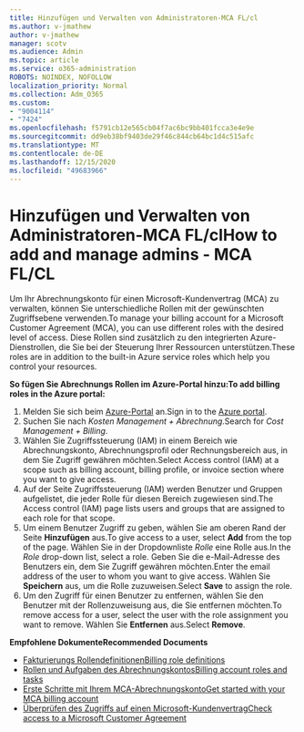 ```yaml
---
title: Hinzufügen und Verwalten von Administratoren-MCA FL/cl
ms.author: v-jmathew
author: v-jmathew
manager: scotv
ms.audience: Admin
ms.topic: article
ms.service: o365-administration
ROBOTS: NOINDEX, NOFOLLOW
localization_priority: Normal
ms.collection: Adm_O365
ms.custom:
- "9004114"
- "7424"
ms.openlocfilehash: f5791cb12e565cb04f7ac6bc9bb401fcca3e4e9e
ms.sourcegitcommit: dd9eb38bf9403de29f46c844cb64bc1d4c515afc
ms.translationtype: MT
ms.contentlocale: de-DE
ms.lasthandoff: 12/15/2020
ms.locfileid: "49683966"
---
```

# <a name="how-to-add-and-manage-admins---mca-flcl"></a><span data-ttu-id="2033e-102">Hinzufügen und Verwalten von Administratoren-MCA FL/cl</span><span class="sxs-lookup"><span data-stu-id="2033e-102">How to add and manage admins - MCA FL/CL</span></span>

<span data-ttu-id="2033e-103">Um Ihr Abrechnungskonto für einen Microsoft-Kundenvertrag (MCA) zu verwalten, können Sie unterschiedliche Rollen mit der gewünschten Zugriffsebene verwenden.</span><span class="sxs-lookup"><span data-stu-id="2033e-103">To manage your billing account for a Microsoft Customer Agreement (MCA), you can use different roles with the desired level of access.</span></span> <span data-ttu-id="2033e-104">Diese Rollen sind zusätzlich zu den integrierten Azure-Dienstrollen, die Sie bei der Steuerung Ihrer Ressourcen unterstützen.</span><span class="sxs-lookup"><span data-stu-id="2033e-104">These roles are in addition to the built-in Azure service roles which help you control your resources.</span></span>

<span data-ttu-id="2033e-105">**So fügen Sie Abrechnungs Rollen im Azure-Portal hinzu:**</span><span class="sxs-lookup"><span data-stu-id="2033e-105">**To add billing roles in the Azure portal:**</span></span>

1. <span data-ttu-id="2033e-106">Melden Sie sich beim [Azure-Portal](https://portal.azure.com/) an.</span><span class="sxs-lookup"><span data-stu-id="2033e-106">Sign in to the [Azure portal](https://portal.azure.com/).</span></span>
2. <span data-ttu-id="2033e-107">Suchen Sie nach *Kosten Management + Abrechnung*.</span><span class="sxs-lookup"><span data-stu-id="2033e-107">Search for *Cost Management + Billing*.</span></span>
3. <span data-ttu-id="2033e-108">Wählen Sie Zugriffssteuerung (IAM) in einem Bereich wie Abrechnungskonto, Abrechnungsprofil oder Rechnungsbereich aus, in dem Sie Zugriff gewähren möchten.</span><span class="sxs-lookup"><span data-stu-id="2033e-108">Select Access control (IAM) at a scope such as billing account, billing profile, or invoice section where you want to give access.</span></span>
4. <span data-ttu-id="2033e-109">Auf der Seite Zugriffssteuerung (IAM) werden Benutzer und Gruppen aufgelistet, die jeder Rolle für diesen Bereich zugewiesen sind.</span><span class="sxs-lookup"><span data-stu-id="2033e-109">The Access control (IAM) page lists users and groups that are assigned to each role for that scope.</span></span>
5. <span data-ttu-id="2033e-110">Um einem Benutzer Zugriff zu geben, wählen Sie am oberen Rand der Seite **Hinzufügen** aus.</span><span class="sxs-lookup"><span data-stu-id="2033e-110">To give access to a user, select **Add** from the top of the page.</span></span> <span data-ttu-id="2033e-111">Wählen Sie in der Dropdownliste *Rolle* eine Rolle aus.</span><span class="sxs-lookup"><span data-stu-id="2033e-111">In the *Role* drop-down list, select a role.</span></span> <span data-ttu-id="2033e-112">Geben Sie die e-Mail-Adresse des Benutzers ein, dem Sie Zugriff gewähren möchten.</span><span class="sxs-lookup"><span data-stu-id="2033e-112">Enter the email address of the user to whom you want to give access.</span></span> <span data-ttu-id="2033e-113">Wählen Sie **Speichern** aus, um die Rolle zuzuweisen.</span><span class="sxs-lookup"><span data-stu-id="2033e-113">Select **Save** to assign the role.</span></span>
6. <span data-ttu-id="2033e-114">Um den Zugriff für einen Benutzer zu entfernen, wählen Sie den Benutzer mit der Rollenzuweisung aus, die Sie entfernen möchten.</span><span class="sxs-lookup"><span data-stu-id="2033e-114">To remove access for a user, select the user with the role assignment you want to remove.</span></span> <span data-ttu-id="2033e-115">Wählen Sie **Entfernen** aus.</span><span class="sxs-lookup"><span data-stu-id="2033e-115">Select **Remove**.</span></span>

<span data-ttu-id="2033e-116">**Empfohlene Dokumente**</span><span class="sxs-lookup"><span data-stu-id="2033e-116">**Recommended Documents**</span></span>

- [<span data-ttu-id="2033e-117">Fakturierungs Rollendefinitionen</span><span class="sxs-lookup"><span data-stu-id="2033e-117">Billing role definitions</span></span>](https://docs.microsoft.com/azure/cost-management-billing/manage/understand-mca-roles)
- [<span data-ttu-id="2033e-118">Rollen und Aufgaben des Abrechnungskontos</span><span class="sxs-lookup"><span data-stu-id="2033e-118">Billing account roles and tasks</span></span>](https://docs.microsoft.com/azure/cost-management-billing/manage/understand-mca-roles#billing-account-roles-and-tasks)
- [<span data-ttu-id="2033e-119">Erste Schritte mit Ihrem MCA-Abrechnungskonto</span><span class="sxs-lookup"><span data-stu-id="2033e-119">Get started with your MCA billing account</span></span>](https://docs.microsoft.com/azure/cost-management-billing/understand/mca-overview)
- [<span data-ttu-id="2033e-120">Überprüfen des Zugriffs auf einen Microsoft-Kundenvertrag</span><span class="sxs-lookup"><span data-stu-id="2033e-120">Check access to a Microsoft Customer Agreement</span></span>](https://docs.microsoft.com/azure/cost-management-billing/manage/change-credit-card?WT.mc_id=Portal-Microsoft_Azure_Support%22%20%5Cl%20%22manage-credit-cards-for-a-microsoft-customer-agreement%22%20%5Ct%20%22_blank#check-the-type-of-your-account)
